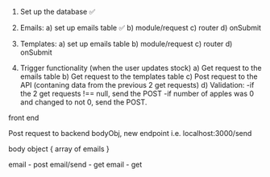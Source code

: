 1. Set up the database ✅
2. Emails:
   a) set up emails table ✅
   b) module/request
   c) router
   d) onSubmit
3. Templates:
   a) set up emails table
   b) module/request
   c) router
   d) onSubmit

4. Trigger functionality (when the user updates stock)
   a) Get request to the emails table
   b) Get request to the templates table
   c) Post request to the API (contaning data from the previous 2 get requests)
   d) Validation:
   -if the 2 get requests !== null, send the POST
   -if number of apples was 0 and changed to not 0, send the POST.


front end

Post request to backend
bodyObj, new endpoint i.e. localhost:3000/send

body object
{
   array of emails
}

email - post
email/send - get
email - get

